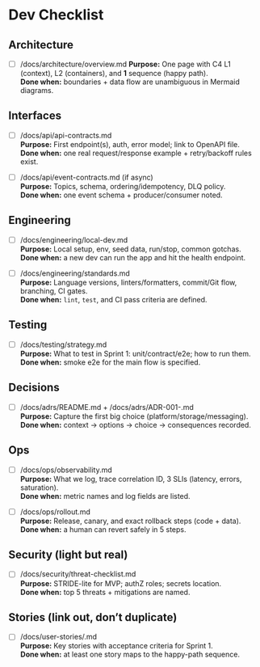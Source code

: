 # Dev Checklist

## Architecture
- [ ] /docs/architecture/overview.md
  **Purpose:** One page with C4 L1 (context), L2 (containers), and **1** sequence (happy path).  
  **Done when:** boundaries + data flow are unambiguous in Mermaid diagrams.

## Interfaces
- [ ] /docs/api/api-contracts.md  
  **Purpose:** First endpoint(s), auth, error model; link to OpenAPI file.  
  **Done when:** one real request/response example + retry/backoff rules exist.

- [ ] /docs/api/event-contracts.md (if async)  
  **Purpose:** Topics, schema, ordering/idempotency, DLQ policy.  
  **Done when:** one event schema + producer/consumer noted.

## Engineering
- [ ] /docs/engineering/local-dev.md  
  **Purpose:** Local setup, env, seed data, run/stop, common gotchas.  
  **Done when:** a new dev can run the app and hit the health endpoint.

- [ ] /docs/engineering/standards.md  
  **Purpose:** Language versions, linters/formatters, commit/Git flow, branching, CI gates.  
  **Done when:** `lint`, `test`, and CI pass criteria are defined.

## Testing
- [ ] /docs/testing/strategy.md  
  **Purpose:** What to test in Sprint 1: unit/contract/e2e; how to run them.  
  **Done when:** smoke e2e for the main flow is specified.

## Decisions
- [ ] /docs/adrs/README.md + /docs/adrs/ADR-001-<platform-or-storage>.md  
  **Purpose:** Capture the first big choice (platform/storage/messaging).  
  **Done when:** context → options → choice → consequences recorded.

## Ops
- [ ] /docs/ops/observability.md  
  **Purpose:** What we log, trace correlation ID, 3 SLIs (latency, errors, saturation).  
  **Done when:** metric names and log fields are listed.

- [ ] /docs/ops/rollout.md  
  **Purpose:** Release, canary, and exact rollback steps (code + data).  
  **Done when:** a human can revert safely in 5 steps.

## Security (light but real)
- [ ] /docs/security/threat-checklist.md  
  **Purpose:** STRIDE-lite for MVP; authZ roles; secrets location.  
  **Done when:** top 5 threats + mitigations are named.

## Stories (link out, don’t duplicate)
- [ ] /docs/user-stories/<us>.md  
  **Purpose:** Key stories with acceptance criteria for Sprint 1.  
  **Done when:** at least one story maps to the happy-path sequence.
